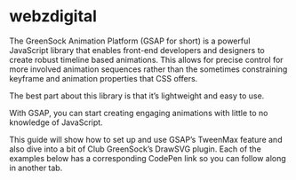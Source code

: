 # webzdigital
The GreenSock Animation Platform (GSAP for short) is a powerful JavaScript library that enables front-end developers and designers to create robust timeline based animations. This allows for precise control for more involved animation sequences rather than the sometimes constraining keyframe and animation properties that CSS offers.

The best part about this library is that it’s lightweight and easy to use.

With GSAP, you can start creating engaging animations with little to no knowledge of JavaScript.

This guide will show how to set up and use GSAP’s TweenMax feature and also dive into a bit of Club GreenSock’s DrawSVG plugin. Each of the examples below has a corresponding CodePen link so you can follow along in another tab.

